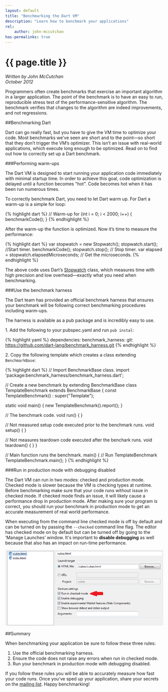 ```yaml
--- 
layout: default
title: "Benchmarking the Dart VM"
description: "Learn how to benchmark your applications"
rel:
    author: john-mccutchan
has-permalinks: true
---
```


# {{ page.title }}
_Written by John McCutchan <br>
October 2012_

Programmers often create benchmarks that exercise an important algorithm in a
larger application. The point of the benchmark is to have an easy to run,
reproducible stress test of the performance-sensitive algorithm.
The benchmark verifies that changes to the algorithm are indeed
improvements, and not regressions.

##Benchmarking Dart

Dart can go really fast, but you have to give the VM time to optimize your code.
Most benchmarks we've seen are short and to the point—so short that they don’t
trigger the VM’s optimizer. This isn’t an issue with real-world applications,
which execute long enough to be optimized. Read on to find out how to correctly
set up a Dart benchmark.

###Performing warm-ups

The Dart VM is designed to start running your application code immediately with
minimal startup time. In order to achieve this goal, code optimization is
delayed until a function becomes "hot". Code becomes hot when it has been run
numerous times.

To correctly benchmark Dart, you need to let Dart warm up. For Dart a warm-up is
a simple for loop:

{% highlight dart %}
// Warm-up
for (int i = 0; i < 2000; i++) {
    benchmarkCode();
}
{% endhighlight %}

After the warm-up the function is optimized. Now it’s time to measure the
performance:

{% highlight dart %}
var stopwatch = new Stopwatch();
stopwatch.start(); //Start timer.
benchmarkCode();
stopwatch.stop(); // Stop timer.
var elapsed = stopwatch.elapsedMicroseconds; // Get the microseconds.
{% endhighlight %}

The above code uses Dart’s
[Stopwatch](http://api.dartlang.org/docs/bleeding_edge/dart_core/Stopwatch.html)
class, which measures time with high precision and low overhead—exactly what you
need when benchmarking.

###Use the benchmark harness

The Dart team has provided an official benchmark harness that ensures
your benchmark will be following correct benchmarking procedures
including warm-ups.

The harness is available as a pub package and is incredibly easy to use.

1\. Add the following to your pubspec.yaml and run ```pub instal```:

{% highlight yaml %}
dependencies:
    benchmark_harness:
        git: https://github.com/dart-lang/benchmark_harness.git
{% endhighlight %}

2\. Copy the following template which creates a class extending ```BenchmarkBase```:

{% highlight dart %}
// Import BenchmarkBase class.
import 'package:benchmark_harness/benchmark_harness.dart';

// Create a new benchmark by extending BenchmarkBase
class TemplateBenchmark extends BenchmarkBase {
  const TemplateBenchmark() : super("Template");

  static void main() {
    new TemplateBenchmark().report();
  }

  // The benchmark code.
  void run() {
  }

  // Not measured setup code executed prior to the benchmark runs.
  void setup() { }

  // Not measures teardown code executed after the benchark runs.
  void teardown() { }
}

// Main function runs the benchmark.
main() {
  // Run TemplateBenchmark
  TemplateBenchmark.main();
}
{% endhighlight %}

###Run in production mode with debugging disabled

The Dart VM can run in two modes: checked and production mode. Checked mode is
slower because the VM is checking types at runtime. Before benchmarking make
sure that your code runs without issue in checked mode. If checked mode finds an
issue, it will likely cause a performance drop in production mode. After making
sure your program is correct, you should run your benchmark in production mode
to get an accurate measurement of real world performance.

When executing from the command line checked mode is off by default and can be
turned on by passing the `--checked` command line flag. The editor has checked
mode on by default but can be turned off by going to the ‘Manage Launches’
window. It's important to **disable debugging** as well because that also has an
impact on run-time performance.

<div style="display:block; margin-left:auto; margin-right:auto"><img src="checkedmode.png" /></div>

##Summary

When benchmarking your application be sure to follow these three rules:

1. Use the official benchmarking harness.
1. Ensure the code does not raise any errors when run in checked mode.
1. Run your benchmark in production mode with debugging disabled.

If you follow these rules you will be able to accurately measure how fast your
code runs. Once you've sped up your application, share your secrets on the
[mailing list](https://groups.google.com/a/dartlang.org/forum/?fromgroups#!forum/misc).
Happy benchmarking!

